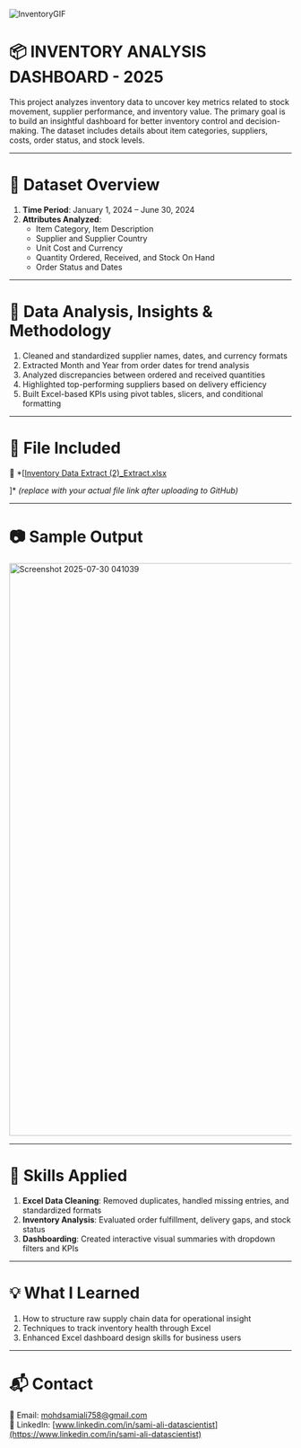 
![InventoryGIF](https://github.com/user-attachments/assets/898a78d4-9c4d-44e8-93b6-113f81a11368)

# 📦 INVENTORY ANALYSIS DASHBOARD - 2025

This project analyzes inventory data to uncover key metrics related to stock movement, supplier performance, and inventory value. The primary goal is to build an insightful dashboard for better inventory control and decision-making. The dataset includes details about item categories, suppliers, costs, order status, and stock levels.

---

# 🔭 Dataset Overview

1. **Time Period**: January 1, 2024 – June 30, 2024  
2. **Attributes Analyzed**:
   - Item Category, Item Description  
   - Supplier and Supplier Country  
   - Unit Cost and Currency  
   - Quantity Ordered, Received, and Stock On Hand  
   - Order Status and Dates  

---

# 👾 Data Analysis, Insights & Methodology

1. Cleaned and standardized supplier names, dates, and currency formats  
2. Extracted Month and Year from order dates for trend analysis  
3. Analyzed discrepancies between ordered and received quantities  
4. Highlighted top-performing suppliers based on delivery efficiency  
5. Built Excel-based KPIs using pivot tables, slicers, and conditional formatting  

---

# 🧷 File Included

📄 *[[Inventory Data Extract (2)_Extract.xlsx](https://github.com/user-attachments/files/21498259/Inventory.Data.Extract.2._Extract.xlsx)

]* *(replace with your actual file link after uploading to GitHub)*

---

# 📷 Sample Output

<img width="1920" height="1020" alt="Screenshot 2025-07-30 041039" src="https://github.com/user-attachments/assets/fc359934-67d1-4e89-bafa-19a2816452b2" />


---

# 🚀 Skills Applied

1. **Excel Data Cleaning**: Removed duplicates, handled missing entries, and standardized formats  
2. **Inventory Analysis**: Evaluated order fulfillment, delivery gaps, and stock status  
3. **Dashboarding**: Created interactive visual summaries with dropdown filters and KPIs  

---

# 💡 What I Learned

1. How to structure raw supply chain data for operational insight  
2. Techniques to track inventory health through Excel  
3. Enhanced Excel dashboard design skills for business users  

---

# 📬 Contact

📧 Email: [mohdsamiali758@gmail.com](mailto:mohdsamiali758@gmail.com)  
🔗 LinkedIn: [www.linkedin.com/in/sami-ali-datascientist](https://www.linkedin.com/in/sami-ali-datascientist)
